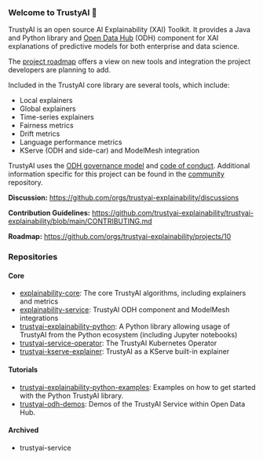 ### Welcome to TrustyAI 👋
TrustyAI is an open source AI Explainability (XAI) Toolkit. 
It provides a Java and Python library and [Open Data Hub](https://github.com/opendatahub-io) (ODH) component for XAI explanations of predictive models for both enterprise and data science. 

The [project roadmap](https://github.com/orgs/trustyai-explainability/projects/10) offers a view on new tools and integration the project developers are planning to add.

Included in the TrustyAI core library are several tools, which include:

- Local explainers
- Global explainers
- Time-series explainers
- Fairness metrics
- Drift metrics
- Language performance metrics
- KServe (ODH and side-car) and ModelMesh integration

TrustyAI uses the [ODH governance model](https://github.com/opendatahub-io/opendatahub-community/blob/master/governance.md) and [code of conduct](https://github.com/opendatahub-io/opendatahub-community/blob/master/CODE_OF_CONDUCT.md).
Additional information specific for this project can be found in the [community](https://github.com/trustyai-explainability/community) repository.

**Discussion:** https://github.com/orgs/trustyai-explainability/discussions

**Contribution Guidelines:** https://github.com/trustyai-explainability/trustyai-explainability/blob/main/CONTRIBUTING.md

**Roadmap:** https://github.com/orgs/trustyai-explainability/projects/10

### Repositories

#### Core

- [explainability-core](https://github.com/trustyai-explainability/trustyai-explainability/tree/main/explainability-core): The core TrustyAI algorithms, including explainers and metrics
- [explainability-service](https://github.com/trustyai-explainability/trustyai-explainability/tree/main/explainability-service): TrustyAI ODH component and ModelMesh integrations
- [trustyai-explainability-python](https://github.com/trustyai-explainability/trustyai-explainability-python): A Python library allowing usage of TrustyAI from the Python ecosystem (including Jupyter notebooks)
- [trustyai-service-operator](https://github.com/trustyai-explainability/trustyai-service-operator): The TrustyAI Kubernetes Operator
- [trustyai-kserve-explainer](https://github.com/trustyai-explainability/trustyai-kserve-explainer): TrustyAI as a KServe built-in explainer

#### Tutorials

- [trustyai-explainability-python-examples](https://github.com/trustyai-explainability/trustyai-explainability-python-examples): Examples on how to get started with the Python TrustyAI library.
- [trustyai-odh-demos](https://github.com/trustyai-explainability/odh-trustyai-demos): Demos of the TrustyAI Service within Open Data Hub.

#### Archived

- trustyai-service

